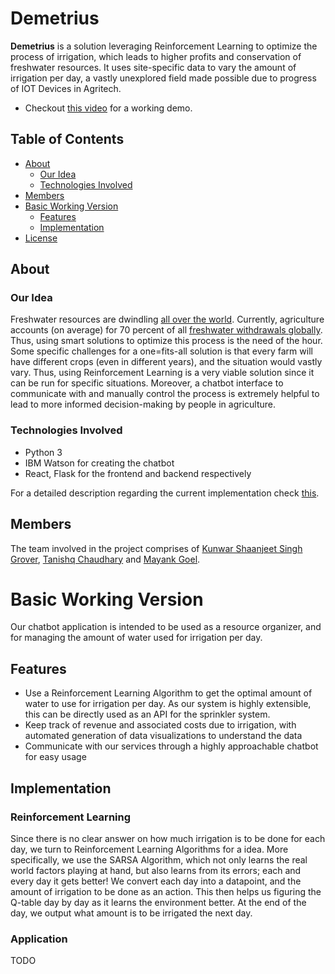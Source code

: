 # Demetrius

**Demetrius** is a solution leveraging Reinforcement Learning to optimize the process of irrigation, which leads to higher profits and conservation of freshwater resources. It uses site-specific data to vary the amount of irrigation per day, a vastly unexplored field made possible due to progress of IOT Devices in Agritech. 

- Checkout [this video](https://todo) for a working demo. 

## Table of Contents

- [About](#About)
    - [Our Idea](#Our-Idea)
    - [Technologies Involved](#Technologies-Involved)
- [Members](#Members)
- [Basic Working Version](#Basic-Working-Version)
    - [Features](#Features)
    - [Implementation](#Implementation)
- [License](LICENSE)

## About

### Our Idea

Freshwater resources are dwindling [all over the world](https://www.bbc.com/future/article/20170412-is-the-world-running-out-of-fresh-water). Currently, agriculture accounts (on average) for 70 percent of all [freshwater withdrawals globally](https://www.worldbank.org/en/topic/water-in-agriculture). Thus, using smart solutions to optimize this process is the need of the hour. Some specific challenges for a one=fits-all solution is that every farm will have different crops (even in different years), and the situation would vastly vary. Thus, using Reinforcement Learning is a very viable solution since it can be run for specific situations. Moreover, a chatbot interface to communicate with and manually control the process is extremely helpful to lead to more informed decision-making by people in agriculture.

### Technologies Involved

- Python 3
- IBM Watson for creating the chatbot
- React, Flask for the frontend and backend respectively

For a detailed description regarding the current implementation check [this](#Implementation).

## Members

The team involved in the project comprises of [Kunwar Shaanjeet Singh Grover](https://github.com/Groverkss), [Tanishq Chaudhary](https://github.com/SmartyPants042) and [Mayank Goel](https://github.com/MayankGoel28).

# Basic Working Version

Our chatbot application is intended to be used as a resource organizer, and for managing the amount of water used for irrigation per day.

## Features

- Use a Reinforcement Learning Algorithm to get the optimal amount of water to use for irrigation per day. As our system is highly extensible, this can be directly used as an API for the sprinkler system.
- Keep track of revenue and associated costs due to irrigation, with automated generation of data visualizations to understand the data
- Communicate with our services through a highly approachable chatbot for easy usage 

## Implementation

### Reinforcement Learning

Since there is no clear answer on how much irrigation is to be done for each day, we turn to Reinforcement Learning Algorithms for a idea. More specifically, we use the SARSA Algorithm, which not only learns the real world factors playing at hand, but also learns from its errors; each and every day
it gets better! We convert each day into a datapoint, and the amount of irrigation to be done as an action. This then helps us figuring the Q-table day by day as it learns the environment better. At the end of the day, we output what amount is to be irrigated the next day.

### Application

TODO
